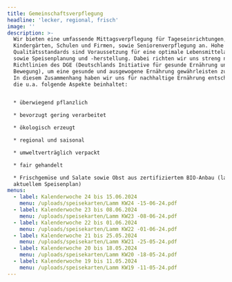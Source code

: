 ```yaml
---
title: Gemeinschaftsverpflegung
headline: 'lecker, regional, frisch'
image: ''
description: >-
  Wir bieten eine umfassende Mittagsverpflegung für Tageseinrichtungen,
  Kindergärten, Schulen und Firmen, sowie Seniorenverpflegung an. Hohe
  Qualitätsstandards sind Voraussetzung für eine optimale Lebensmittelauswahl
  sowie Speisenplanung und -herstellung. Dabei richten wir uns streng nach den
  Richtlinien des DGE (Deutschlands Initiative für gesunde Ernährung und mehr
  Bewegung), um eine gesunde und ausgewogene Ernährung gewährleisten zu können.
  In diesem Zusammenhang haben wir uns für nachhaltige Ernährung entschieden,
  die u.a. folgende Aspekte beinhaltet:


  * überwiegend pflanzlich

  * bevorzugt gering verarbeitet

  * ökologisch erzeugt

  * regional und saisonal

  * umweltverträglich verpackt

  * fair gehandelt

  * Frischgemüse und Salate sowie Obst aus zertifiziertem BIO-Anbau (laut
  aktuellem Speisenplan)
menus:
  - label: Kalenderwoche 24 bis 15.06.2024
    menu: /uploads/speisekarten/Lamm KW24 -15-06-24.pdf
  - label: Kalenderwoche 23 bis 08.06.2024
    menu: /uploads/speisekarten/Lamm KW23 -08-06-24.pdf
  - label: Kalenderwoche 22 bis 01.06.2024
    menu: /uploads/speisekarten/Lamm KW22 -01-06-24.pdf
  - label: Kalenderwoche 21 bis 25.05.2024
    menu: /uploads/speisekarten/Lamm KW21 -25-05-24.pdf
  - label: Kalenderwoche 20 bis 18.05.2024
    menu: /uploads/speisekarten/Lamm KW20 -18-05-24.pdf
  - label: Kalenderwoche 19 bis 11.05.2024
    menu: /uploads/speisekarten/Lamm KW19 -11-05-24.pdf
---
```


